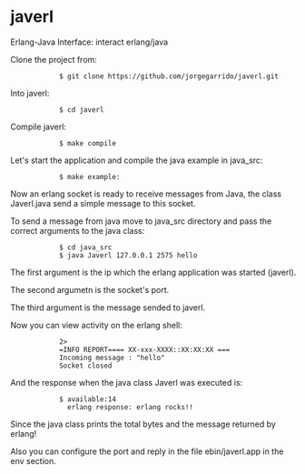 javerl
======

Erlang-Java Interface: interact erlang/java

Clone the project from:

				$ git clone https://github.com/jorgegarrido/javerl.git
      
Into javerl:

				$ cd javerl

Compile javerl:

				$ make compile

Let's start the application and compile the java example in 
java_src:

				$ make example:

Now an erlang socket is ready to receive messages from Java, the class Javerl.java
send a simple message to this socket.

To send a message from java move to java_src directory and
pass the correct arguments to the java class:
				
				$ cd java_src
				$ java Javerl 127.0.0.1 2575 hello
      
The first argument is the ip which the erlang application was started (javerl).

The second argumetn is the socket's port.

The third argument is the message sended to javerl.

Now you can view activity on the erlang shell:
		
				2>
				=INFO REPORT==== XX-xxx-XXXX::XX:XX:XX ===
				Incoming message : "hello" 
				Socket closed

And the response when the java class Javerl was executed is:
		
				$ available:14
				  erlang response: erlang rocks!!

Since the java class prints the total bytes and the message returned by erlang!

Also you can configure the port and reply in the file ebin/javerl.app in the env section.
